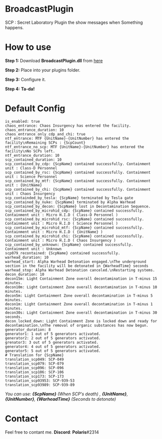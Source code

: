 # BroadcastPlugin
SCP : Secret Laboratory Plugin the show messages when Something happens.

# How to use
**Step 1:** Download **BroadcastPlugin.dll** from [here](https://github.com/terracorra/BroadcastPlugin/releases/latest)

**Step 2:** Place into your plugins folder.

**Step 3:** Configure it.

**Step 4:** **Ta-da!**


# Default Config
```
is_enabled: true
chaos_entrance: Chaos Insurgency has entered the facility.
chaos_entrance_duration: 10
chaos_entrance_only_cdp_and_chi: true
ntf_entrance: MTF {UnitName}-{UnitNumber} has entered the facility\nRemaining SCPs : {ScpCount}
ntf_entrance_no_scp: MTF {UnitName}-{UnitNumber} has entered the facility\nNo SCPs left.
ntf_entrance_duration: 10
scp_contained_duration: 10
scp_contained_by_cdp: {ScpName} contained successfully. Containment unit : Class-D Personnel
scp_contained_by_rsc: {ScpName} contained successfully. Containment unit : Science Personnel
scp_contained_by_mtf: {ScpName} contained successfully. Containment unit : {UnitName}
scp_contained_by_chi: {ScpName} contained successfully. Containment unit : Chaos Insurgency
scp_containded_by_tesla: {ScpName} terminated by Tesla gate
scp_contained_by_nuke: {ScpName} terminated by Alpha Warhead
scp_contained_by_decon: {ScpName} lost in Decontamination Sequence.
scp_contained_by_microhid_cdp: {ScpName} contained successfully. Containment unit : Micro H.I.D ( Class-D Personnel )
scp_contained_by_microhid_rsc: {ScpName} contained successfully. Containment unit : Micro H.I.D ( Science Personnel )
scp_contained_by_microhid_mtf: {ScpName} contained successfully. Containment unit : Micro H.I.D ( {UnitName} )
scp_contained_by_microhid_chi: {ScpName} contained successfully. Containment unit : Micro H.I.D ( Chaos Insurgency )
scp_contained_by_unknown: {ScpName} contained successfully. Containment unit : Unknown
scp079_recontained: {ScpName} contained successfully.
warhead_duration: 10
warhead_start: Alpha Warhead Detonation engaged.\nThe underground section in the facility will be detonated in {WarheadTime} seconds
warhead_stop: Alpha Warhead Detonation canceled.\nRestarting systems.
decon_duration: 10
decon15m: Light Containment Zone overall decontamination in T-minus 15 minutes.
decon10m: Light Containment Zone overall decontamination in T-minus 10 minutes.
decon5m: Light Containment Zone overall decontamination in T-minus 5 minutes.
decon1m: Light Containment Zone overall decontamination in T-minus 1 minutes.
decon30s: Light Containment Zone overall decontamination in T-minus 30 seconds.
decon_locked_down: Light Containment Zone is locked down and ready for decontamination.\nThe removal of organic substances has now begun.
generator_duration: 8
generator1: 1 out of 5 generators activated.
generator2: 2 out of 5 generators activated.
grenator3: 3 out of 5 generators activated.
generator4: 4 out of 5 generators activated.
generator5: 5 out of 5 generators activated.
# Translation for {ScpName}
translation_scp049: SCP-049
translation_scp079: SCP-079
translation_scp096: SCP-096
translation_scp106: SCP-106
translation_scp173: SCP-173
translation_scp93953: SCP-939-53
translation_scp93989: SCP-939-89
```
*You can use: **{ScpName}** (When SCP's death) , **{UnitName}**, **{UnitNumber}**, **{WarheadTime}** (Seconds to detonate)*

# Contact
Feel free to contant me.
**Discord**: **Polaris**#2314
